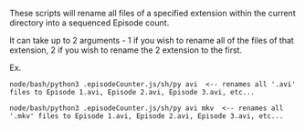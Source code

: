 These scripts will rename all files of a specified extension within the current directory into a sequenced Episode count.  

It can take up to 2 arguments - 1 if you wish to rename all of the files of that extension, 2 if you wish to rename the 2 extension to the first.

Ex.

    node/bash/python3 .episodeCounter.js/sh/py avi  <-- renames all '.avi' files to Episode 1.avi, Episode 2.avi, Episode 3.avi, etc...

    node/bash/python3 .episodeCounter.js/sh/py avi mkv  <-- renames all '.mkv' files to Episode 1.avi, Episode 2.avi, Episode 3.avi, etc...